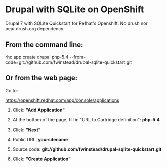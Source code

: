 Drupal with SQLite on OpenShift
===================

Drupal 7 with SQLite Quickstart for Refhat's Openshift. No drush nor pear.drush.org dependency.


From the command line:
--------------

  rhc app create drupal php-5.4 --from-code=git://github.com/fwinstead/drupal-sqlite-quickstart.git


Or from the web page:
--------------

Go to:

  https://openshift.redhat.com/app/console/applications


1. Click: **"Add Application"**

2. At the bottom of the page, fill in "URL to Cartridge definition": **php-5.4**

3. Click: **"Next"**

4. Public URL: **yoursitename**

5. Source code: **git://github.com/fwinstead/drupal-sqlite-quickstart.git**

6. Click: **"Create Application"**

